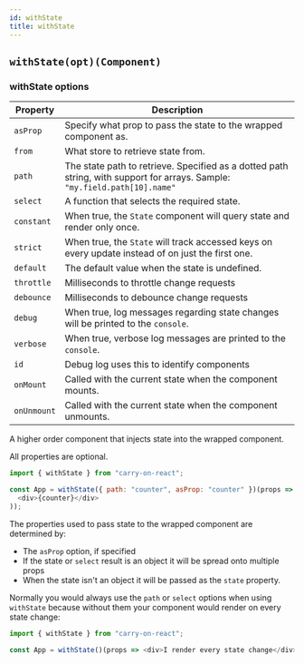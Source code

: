 ```yaml
---
id: withState
title: withState
---
```


## `withState(opt)(Component)`

### withState options

| Property    | Description                                                                                                                |
| ----------- | -------------------------------------------------------------------------------------------------------------------------- |
| `asProp`    | Specify what prop to pass the state to the wrapped component as.                                                           |
| `from`      | What store to retrieve state from.                                                                                         |
| `path`      | The state path to retrieve. Specified as a dotted path string, with support for arrays. Sample: `"my.field.path[10].name"` |
| `select`    | A function that selects the required state.                                                                                |
| `constant`  | When true, the `State` component will query state and render only once.                                                    |
| `strict`    | When true, the `State` will track accessed keys on every update instead of on just the first one.                          |
| `default`   | The default value when the state is undefined.                                                                             |
| `throttle`  | Milliseconds to throttle change requests                                                                                   |
| `debounce`  | Milliseconds to debounce change requests                                                                                   |
| `debug`     | When true, log messages regarding state changes will be printed to the `console`.                                          |
| `verbose`   | When true, verbose log messages are printed to the `console`.                                                              |
| `id`        | Debug log uses this to identify components                                                                                 |
| `onMount`   | Called with the current state when the component mounts.                                                                   |
| `onUnmount` | Called with the current state when the component unmounts.                                                                 |

A higher order component that injects state into the wrapped component.

All properties are optional.

```js
import { withState } from "carry-on-react";

const App = withState({ path: "counter", asProp: "counter" })(props => (
  <div>{counter}</div>
));
```

The properties used to pass state to the wrapped component are determined by:

- The `asProp` option, if specified
- If the state or `select` result is an object it will be spread onto multiple props
- When the state isn't an object it will be passed as the `state` property.

Normally you would always use the `path` or `select` options when using `withState` because without them your component would render on every state change:

```js
import { withState } from "carry-on-react";

const App = withState()(props => <div>I render every state change</div>);
```

